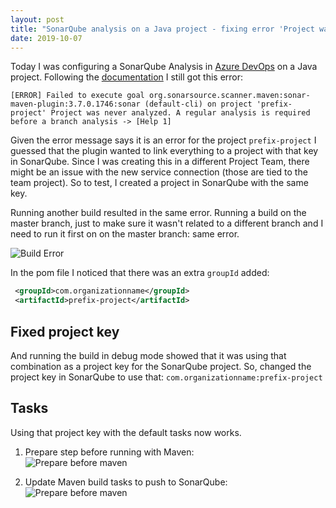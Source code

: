 ```yaml
---
layout: post
title: "SonarQube analysis on a Java project - fixing error 'Project was never analyzed'"
date: 2019-10-07
---
```


Today I was configuring a SonarQube Analysis in [Azure DevOps](https://dev.azure.com) on a Java project. Following the [documentation](https://sonarcloud.io/documentation/analysis/scan/sonarscanner-for-azure-devops/) I still got this error:  
```
[ERROR] Failed to execute goal org.sonarsource.scanner.maven:sonar-maven-plugin:3.7.0.1746:sonar (default-cli) on project 'prefix-project' Project was never analyzed. A regular analysis is required before a branch analysis -> [Help 1]
```

Given the error message says it is an error for the project `prefix-project` I guessed that the plugin wanted to link everything to a project with that key in SonarQube. Since I was creating this in a different Project Team, there might be an issue with the new service connection (those are tied to the team project). So to test, I created a project in SonarQube with the same key. 

Running another build resulted in the same error.
Running a build on the master branch, just to make sure it wasn't related to a different branch and I need to run it first on on the master branch: same error.

![Build Error](/images/20191007/20191007_BuildError.png)

In the pom file I noticed that there was an extra `groupId` added:
``` xml
 <groupId>com.organizationname</groupId>
 <artifactId>prefix-project</artifactId>
```

## Fixed project key
And running the build in debug mode showed that it was using that combination as a project key for the SonarQube project. So, changed the project key in SonarQube to use that:
`com.organizationname:prefix-project`


## Tasks
Using that project key with the default tasks now works.

1. Prepare step before running with Maven:  
![Prepare before maven](/images/20191007/20191007_BuildDefPrepare.png)  

2. Update Maven build tasks to push to SonarQube:  
![Prepare before maven](/images/20191007/20191007_BuildDefMaven.png)  
